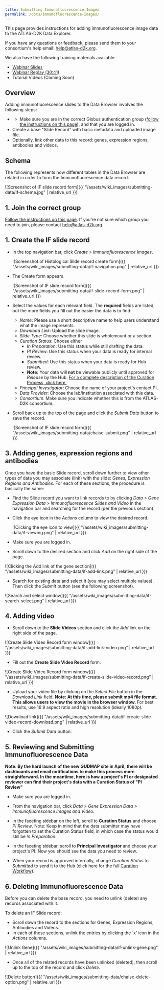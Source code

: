 ```yaml
---
title: Submitting Immunofluorescence Images
permalink: /docs/immunofluorescence-images/
---
```



This page provides instructions for adding immunofluorescence image data to the ATLAS-D2K Data Explorer.

If you have any questions or feedback, please send them to your consortium's help email: [help@atlas-d2k.org](mailto:help@atlas-d2k.org).

We also have the following training materials available:
* [Webinar Slides](/assets/slides/GUDMAP-RBK-12132017-data_submission_workshop-if.pptx?raw=true)
* [Webinar Replay (30:41)](https://youtu.be/UrG8vnBE1YQ)
* Tutorial Videos (Coming Soon)

<a name="overview"/>

## Overview

Adding immunofluorescence slides to the Data Browser involves the following steps:

* * Make sure you are in the correct Globus authentication group ([follow the instructions on this page](accessing-gudmap-and-rbk-resources/)), and that you are logged in.
* Create a base "Slide Record" with basic metadata and uploaded image file.
* Optionally, link other data to this record: genes, expression regions, antibodies and videos.

<div class="page-break"></div>

<a name="schema"/>

## Schema

The following represents how different tables in the Data Browser are related in order to form the Immunofluorescence data record.

![Screenshot of IF slide record form]({{ "/assets/wiki_images/submitting-data/if-schema.jpg" | relative_url }})

<a name="globus"/>

## 1. Join the correct group

[Follow the instructions on this page](accessing-gudmap-and-rbk-resources/). If you're not sure which group you need to join, please contact [help@atlas-d2k.org](help@atlas-d2k.org).


<div class="page-break"></div>

<a name="create-slide"/>

## 1. Create the IF slide record

* In the top navigation bar, click _Create > Immunofluorescence Images_.

    ![Screenshot of Histological Slide record create form]({{ "/assets/wiki_images/submitting-data/if-navigation.png" | relative_url }})

<div class="page-break"></div>

*  The Create form appears.

    ![Screenshot of IF slide record form]({{ "/assets/wiki_images/submitting-data/if-slide-record-form.png" | relative_url }})

  <div class="page-break"></div>

  * Select the values for each relevant field. The **required** fields are listed, but the more fields you fill out the easier the data is to find:
    * _Name_: Please use a short descriptive name to help users understand what the image represents.
    * _Download Link_: Upload the slide image.
    * _Slide Type_: Choose whether this slide is wholemount or a section.
    * _Curation Status_: Choose either
      * _In Preparation_: Use this status while still drafting the data.
      * _PI Review_: Use this status when your data is ready for internal review.
      * _Submitted_: Use this status when your data is ready for Hub review.
      * **Note:** Your data will **not** be viewable publicly until approved for _Release_ by the Hub. [For a complete description of the Curation Process, click here.](/docs/curation-workflow)
    * _Principal Investigator_: Choose the name of your project's contact PI.
    * _Data Provider_: Choose the lab/institution associated with this data.
    * _Consortium_: Make sure you indicate whether this is from the ATLAS-D2K consortium.

* Scroll back up to the top of the page and click the _Submit Data_ button to save the record.

    ![Screenshot of IF slide record form]({{ "/assets/wiki_images/submitting-data/chaise-submit.png" | relative_url }})


<div class="page-break"></div>

<a name="antibodies-genes"/>

## 3. Adding genes, expression regions and antibodies

Once you have the basic Slide record, scroll down further to view other types of data you may associate (link) with the slide: _Genes, Expression Regions and Antibodies_. For each of these sections, the procedure is basically the same:

* Find the Slide record you want to link records to by clicking _Data > Gene Expression Data > Immunofluorescence Slides and Video_ in the navigation bar and searching for the record (per the previous section).

* Click the eye icon in the _Actions_ column to view the desired record.

  ![Clicking the eye icon to view]({{ "/assets/wiki_images/submitting-data/if-viewing.png" | relative_url }})

* Make sure you are logged in.
* Scroll down to the desired section and click _Add_ on the right side of the page.

![Clicking the Add link of the gene section]({{ "/assets/wiki_images/submitting-data/if-add-link.png" | relative_url }})

* Search for existing data and select it (you may select multiple values). Then click the _Submit_ button (see the following screenshot).

![Search and select window]({{ "/assets/wiki_images/submitting-data/if-search-select.png" | relative_url }})

<div class="page-break"></div>

<a name="video"/>

## 4. Adding video

* Scroll down to the **Slide Videos** section and click the _Add_ link on the right side of the page.

![Create Slide Video Record form window]({{ "/assets/wiki_images/submitting-data/if-add-link-video.png" | relative_url }})

* Fill out the **Create Slide Video Record** form.

![Create Slide Video Record form window]({{ "/assets/wiki_images/submitting-data/if-create-slide-video-record.png" | relative_url }})

* Upload your video file by clicking on the _Select File_ button in the _Download Link_ field. **Note: At this time, please submit mp4 file format. This allows users to view the movie in the browser window.** For best results, use 16:9 aspect ratio and high resolution (ideally 1080p).

![Download link]({{ "/assets/wiki_images/submitting-data/if-create-slide-video-record-download.png" | relative_url }})


* Click the _Submit Data_ button.


<div class="page-break"></div>
<a name="reviewing-submitting"/>

## 5. Reviewing and Submitting Immunofluorescence Data

**Note: By the hard launch of the new GUDMAP site in April, there will be dashboards and email notifications to make this process more straightforward. In the meantime, here is how a project's PI or designated reviewer can find their project's data with a Curation Status of "PI Review"**

* Make sure you are logged in.

* From the navigation bar, click _Data > Gene Expression Data > Immunofluorescence Images and Video_.

* In the faceting sidebar on the left, scroll to **Curation Status** and choose _PI Review_. Note: Keep in mind that the data submitter may have forgotten to set the Curation Status field, in which case the status would still be _In Preparation_.

* In the faceting sidebar, scroll to **Principal Investigator** and choose your project's PI. Now you should see the data you need to review.

* When your record is approved internally, change _Curation Status_ to _Submitted_ to send it to the Hub (click here for the full [Curation Workflow](/docs/curation-workflow)).

<div class="page-break"></div>

<a name="delete"/>

## 6. Deleting Immunofluorescence Data

Before you can delete the base record, you need to unlink (delete) any records associated with it.

To delete an IF Slide record:

* Scroll down the record to the sections for Genes, Expression Regions, Antibodies and Videos.
* In each of these sections, unlink the entries by clicking the 'x' icon in the _Actions_ columns.

![Unlink Gene]({{ "/assets/wiki_images/submitting-data/if-unlink-gene.png" | relative_url }})

* Once all of the related records have been unlinked (deleted), then scroll up to the top of the record and click _Delete_.

![Delete button]({{ "/assets/wiki_images/submitting-data/chaise-delete-option.png" | relative_url }})
